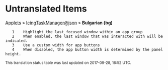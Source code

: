 # Untranslated Items
[Applets](../../../README.md) &#187; [IcingTaskManager@json](../README.md) &#187; **Bulgarian (bg)**

       1	Highlight the last focused window within an app group
       2	When enabled, the last window that was interacted with will be indicated.
       3	Use a custom width for app buttons
       4	When disabled, the app button width is determined by the panel height.

<sup>This translation status table was last updated on 2017-09-28, 16:52 UTC.</sup>
